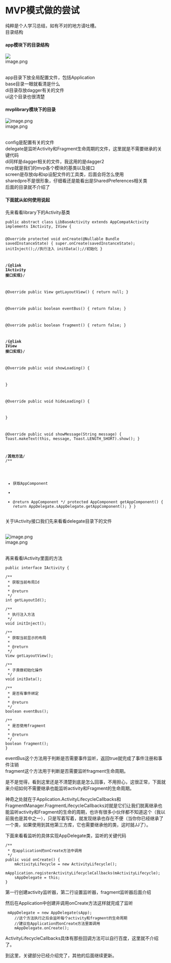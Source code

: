 <div class="span6 preview" style="max-height: 1280px; min-height: 1280px;"><h1 class="title mousetrap">MVP模式做的尝试</h1><div class="content mousetrap"><p>纯粹是个人学习总结，如有不对的地方请吐槽。<br>
目录结构</p>
<h4>app模块下的目录结构</h4>
<div class="image-package"><img src="http://upload-images.jianshu.io/upload_images/4986308-06c3a6a5e20ab500.png?imageMogr2/auto-orient/strip%7CimageView2/2/w/1240"><br><div class="image-caption">image.png</div></div><br>
<p>app目录下放全局配置文件，包括Application<br>
base目录一眼就看清是什么<br>
di目录存放dagger有关的文件<br>
ui这个目录也很清楚</p>

<h4>mvplibrary模块下的目录</h4>
<div class="image-package"><img src="//upload-images.jianshu.io/upload_images/4986308-9d609f4d300f1a4f.png?imageMogr2/auto-orient/strip%7CimageView2/2/w/1240" data-original-src="http://upload-images.jianshu.io/upload_images/4986308-9d609f4d300f1a4f.png?imageMogr2/auto-orient/strip" alt="image.png"><br><div class="image-caption">image.png</div></div><br>
<p>config是配置有关的文件<br>
delegate是监听Activity和Fragment生命周期的文件，这里就是不需要继承的关键代码<br>
di同样是dagger相关的文件，我这用的是dagger2<br>
mvp就是我们的mvp各个模块的基类以及接口<br>
screen是存放dp和sp设配文件的工具类，后面会将怎么使用<br>
sharedpre不是很形象，仔细看还是能看出是SharedPreferences相关类<br>
后面的目录就不介绍了</p>

<h4>下面就从如何使用说起</h4>
<p>先来看看library下的Activity基类</p>
<pre class="hljs undefined"><code>public abstract class LibBaseActivity extends AppCompatActivity implements IActivity, IView {

@Override
protected void onCreate(@Nullable Bundle savedInstanceState) {
    super.onCreate(savedInstanceState);
    initInject();//执行注入
    initData();//初始化
}

/************************{@link IActivity 接口实现}************************/

@Override
public View getLayoutView() {
    return null;
}

@Override
public boolean eventBus() {
    return false;
}

@Override
public boolean fragment() {
    return false;
}

/************************{@link IView 接口实现}************************/

@Override
public void showLoading() {

}

@Override
public void hideLoading() {

}

@Override
public void showMessage(String message) {
    Toast.makeText(this, message, Toast.LENGTH_SHORT).show();
}

/************************其他方法************************/
/**
 * 获取AppComponent
 *
 * @return AppComponent
 */
protected AppComponent getAppComponent() {
    return AppDelegate.sAppDelegate.getAppComponent();
  }
}
</code></pre>
<p>关于IActivity接口我们先来看看delegate目录下的文件</p>
<br>
<div class="image-package"><img src="//upload-images.jianshu.io/upload_images/4986308-ed3fcf161780a02b.png?imageMogr2/auto-orient/strip%7CimageView2/2/w/1240" data-original-src="http://upload-images.jianshu.io/upload_images/4986308-ed3fcf161780a02b.png?imageMogr2/auto-orient/strip" alt="image.png"><br><div class="image-caption">image.png</div></div><br>
<p>再来看看IActivity里面的方法</p>

<pre class="hljs undefined"><code>public interface IActivity {

/**
 * 获取当前布局Id
 *
 * @return
 */
int getLayoutId();

/**
 * 执行注入方法
 */
void initInject();

/**
 * 获取当前显示的布局
 *
 * @return
 */
View getLayoutView();

/**
 * 子类做初始化操作
 */
void initData();

/**
 * 是否有事件绑定
 *
 * @return
 */
boolean eventBus();

/**
 * 是否使用fragment
 *
 * @return
 */
boolean fragment();
}
</code></pre>
<p>eventBus这个方法用于判断是否需要事件监听，返回true就完成了事件注册和事件注销<br>
fragment这个方法用于判断是否需要监听fragment生命周期。</p>
<p>是不是觉得，看到这里还是不清楚到底是怎么回事，不用担心，这很正常，下面就来介绍如何不需要继承也能监听activity和Fragment的生命周期。</p>
<p>神奇之处就在于Application.ActivityLifecycleCallbacks和FragmentManager.FragmentLifecycleCallbacks对就是它们让我们脱离继承也能监听activity和Fragment的生命的周期，也许有很多小伙伴都不知道这个（我以前我也是其中之一），只是写着写着，就发现继承也存在不便（当你你已经继承了一个类，如果使用到其他第三方库，它也需要继承他的类，这时就JJ了）。</p>
<p>下面来看看监听的具体实现AppDelegate类，监听的关键代码</p>
<pre class="hljs undefined"><code>/**
 * 在application的onCreate方法中调用
 */
public void onCreate() {
    mActivityLifecycle = new ActivityLifecycle();
    mApplication.registerActivityLifecycleCallbacks(mActivityLifecycle);
    sAppDelegate = this;
}
</code></pre>
<p>第一行创建activity监听器，第二行设置监听器，fragment监听器后面介绍</p>
<p>然后在Application中创建并调用onCreate方法这样就完成了监听</p>
<pre class="hljs undefined"><code> mAppDelegate = new AppDelegate(sApp);
    //这个方法执行之后会监听每个activity和fragment的生命周期
    //建议在Application的onCreate方法里面调用
    mAppDelegate.onCreate();
</code></pre>
<p>ActivityLifecycleCallbacks具体有那些回调方法可以自行百度，这里就不介绍了。</p>
<p>到这里，关键部分已经介绍完了，其他的后面继续更新。</p></div></div>
